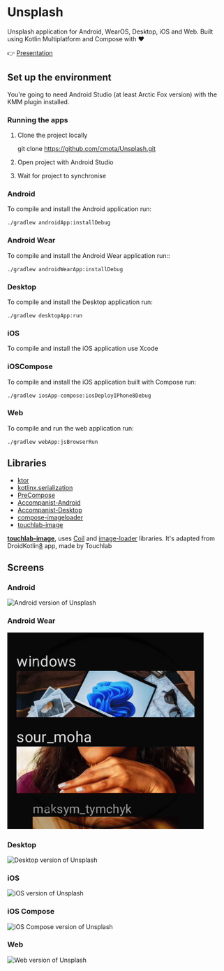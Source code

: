 # Unsplash

Unsplash application for Android, WearOS, Desktop, iOS and Web. Built using Kotlin Multiplatform and Compose with ❤️

👉 [Presentation][1]

## Set up the environment

You're going to need Android Studio (at least Arctic Fox version) with the KMM plugin installed.

### Running the apps

1. Clone the project locally

	git clone https://github.com/cmota/Unsplash.git

2. Open project with Android Studio

3. Wait for project to synchronise


### Android

To compile and install the Android application run:

	./gradlew androidApp:installDebug
	
### Android Wear

To compile and install the Android Wear application run::

	./gradlew androidWearApp:installDebug

### Desktop

To compile and install the Desktop application run:

	./gradlew desktopApp:run

### iOS

To compile and install the iOS application use Xcode

### iOSCompose

To compile and install the iOS application built with Compose run:

	./gradlew iosApp-compose:iosDeployIPhone8Debug

### Web

To compile and run the web application run:

	./gradlew webApp:jsBrowserRun


## Libraries
- [ktor][2]
- [kotlinx.serialization][3]
- [PreCompose][4]
- [Accompanist-Android][5]
- [Accompanist-Desktop][6]
- [compose-imageloader][7]
- [touchlab-image][8]


**[touchlab-image][8]**, uses [Coil][9] and [image-loader][10] libraries. It's adapted from DroidKotlin[8] app, made by Touchlab

## Screens

### Android

<img src="screens/unsplash-android.gif" alt="Android version of Unsplash" />


### Android Wear

<img src="screens/unsplash-android-wear.gif" alt="Android Wear version of Unsplash" />


### Desktop

<img src="screens/unsplash-desktop.gif" alt="Desktop version of Unsplash" />


### iOS

<img src="screens/unsplash-ios.gif" alt="iOS version of Unsplash" />


### iOS Compose

<img src="screens/unsplash-ios-compose.gif" alt="iOS Compose version of Unsplash" />


### Web

<img src="screens/unsplash-web.gif" alt="Web version of Unsplash" />

[1]:	https://speakerdeck.com/cmota/an-android-a-desktop-and-a-web-developer-enter-in-a-bar
[2]:	https://github.com/ktorio/ktor
[3]:	https://github.com/Kotlin/kotlinx.serialization
[4]:	https://github.com/Tlaster/PreCompose/
[5]:	https://github.com/google/accompanist/
[6]:	https://github.com/Syer10/accompanist/
[7]:	https://github.com/qdsfdhvh/compose-imageloader
[8]:	https://github.com/touchlab/DroidconKotlin
[9]:	https://github.com/coil-kt/coil
[10]:	https://github.com/qdsfdhvh/compose-imageloader